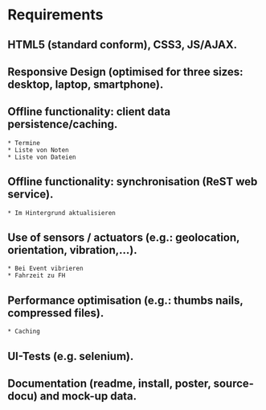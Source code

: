 # Requirements
## HTML5 (standard conform), CSS3, JS/AJAX.
## Responsive Design (optimised for three sizes: desktop, laptop, smartphone).
## Offline functionality: client data persistence/caching.
    * Termine
    * Liste von Noten
    * Liste von Dateien
## Offline functionality: synchronisation (ReST web service).
    * Im Hintergrund aktualisieren 
## Use of sensors / actuators (e.g.: geolocation, orientation, vibration,...).
    * Bei Event vibrieren
    * Fahrzeit zu FH

## Performance optimisation (e.g.: thumbs nails, compressed files).
    * Caching

## UI-Tests (e.g. selenium). 

## Documentation (readme, install, poster, source-docu) and mock-up data.